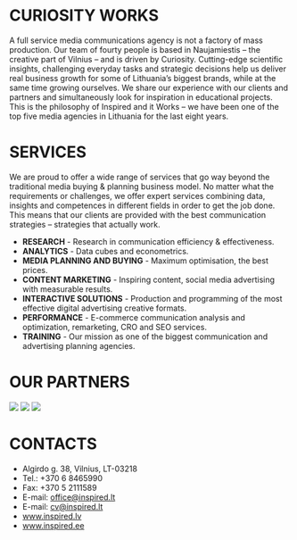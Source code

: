 # CURIOSITY WORKS

A full service media communications agency is not a factory of mass production. Our team of fourty people is based in Naujamiestis – the creative part of Vilnius – and is driven by Curiosity. Cutting-edge scientific insights, challenging everyday tasks and strategic decisions help us deliver real business growth for some of Lithuania’s biggest brands, while at the same time growing ourselves. We share our experience with our clients and partners and simultaneously look for inspiration in educational projects. This is the philosophy of Inspired and it Works – we have been one of the top five media agencies in Lithuania for the last eight years.

# SERVICES
We are proud to offer a wide range of services that go way beyond the traditional media buying & planning business model. No matter what the requirements or challenges, we offer expert services combining data, insights and competences in different fields in order to get the job done. This means that our clients are provided with the best communication strategies – strategies that actually work.

- **RESEARCH** - Research in communication efficiency & effectiveness.
- **ANALYTICS** - Data cubes and econometrics.
- **MEDIA PLANNING AND BUYING** - Maximum optimisation, the best prices.
- **CONTENT MARKETING** - Inspiring content, social media advertising with measurable results.
- **INTERACTIVE SOLUTIONS** - Production and programming of the most effective digital advertising creative formats.
- **PERFORMANCE** - E-commerce communication analysis and optimization, remarketing, CRO and SEO services.
- **TRAINING** - Our mission as one of the biggest communication and advertising planning agencies.

# OUR PARTNERS
![](https://inspired.lt/wp-content/uploads/2021/04/kog.png)   ![](https://inspired.lt/wp-content/uploads/2021/04/Reprise.png)
![](https://inspired.lt/wp-content/uploads/2021/04/Marvelous.png) 

# CONTACTS
- Algirdo g. 38, Vilnius, LT-03218
- Tel.: +370 6 8465990
- Fax: +370 5 2111589
- E-mail: office@inspired.lt
- E-mail: cv@inspired.lt
- www.inspired.lv
- www.inspired.ee
